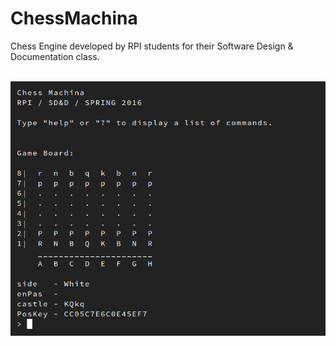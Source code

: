 # ChessMachina

Chess Engine developed by RPI students for their Software Design & Documentation class.
<br />
<br />

![Alt text](img/screenshot.png "Screen Shot")
